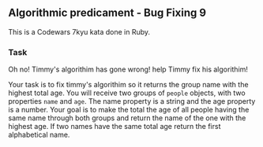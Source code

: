 ## Algorithmic predicament - Bug Fixing 9

This is a Codewars 7kyu kata done in Ruby.

### Task

Oh no! Timmy's algorithim has gone wrong! help Timmy fix his algorithim!

Your task is to fix timmy's algorithim so it returns the group name with the highest total age.
You will receive two groups of `people` objects, with two properties `name` and `age`. The name property is a string and the age property is a number.
Your goal is to make the total the age of all people having the same name through both groups and return the name of the one with the highest age. If two names have the same total age return the first alphabetical name.
